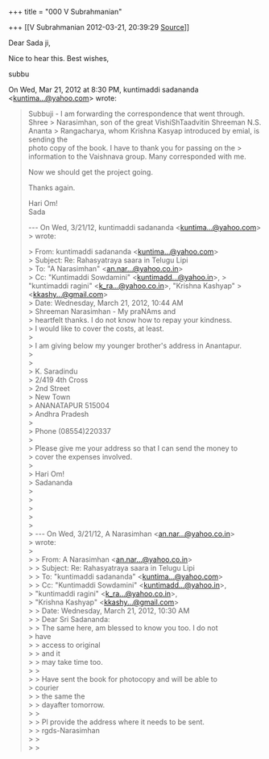 +++
title = "000 V Subrahmanian"

+++
[[V Subrahmanian	2012-03-21, 20:39:29 [Source](https://groups.google.com/g/bvparishat/c/ULW4y-1FCfs)]]



Dear Sada ji,  
  
Nice to hear this. Best wishes,  
  
subbu  
  

On Wed, Mar 21, 2012 at 8:30 PM, kuntimaddi sadananda \<[kuntima...@yahoo.com]()\> wrote:  

> Subbuji - I am forwarding the correspondence that went through. Shree > Narasimhan, son of the great VishiShTaadvitin Shreeman N.S. Ananta > Rangacharya, whom Krishna Kasyap introduced by emial, is sending the  
> photo copy of the book. I have to thank you for passing on the > information to the Vaishnava group. Many corresponded with me.  
>   
> Now we should get the project going.  
>   
> Thanks again.  
>   
> Hari Om!  
> Sada  
>   
>   
> --- On Wed, 3/21/12, kuntimaddi sadananda \<[kuntima...@yahoo.com]()\> > wrote:  
>   
> \> From: kuntimaddi sadananda \<[kuntima...@yahoo.com]()\>  
> \> Subject: Re: Rahasyatraya saara in Telugu Lipi  
> \> To: "A Narasimhan" \<[an.nar...@yahoo.co.in]()\>  
> \> Cc: "Kuntimaddi Sowdamini" \<[kuntimadd...@yahoo.in]()\>, > "kuntimaddi ragini" \<[k_ra...@yahoo.co.in]()\>, "Krishna Kashyap" > \<[kkashy...@gmail.com]()\>  
> \> Date: Wednesday, March 21, 2012, 10:44 AM  
> \> Shreeman Narasimhan - My praNAms and  
> \> heartfelt thanks. I do not know how to repay your kindness.  
> \> I would like to cover the costs, at least.  
> \>  
> \> I am giving below my younger brother's address in Anantapur.  
> \>  
> \>  
> \> K. Saradindu  
> \> 2/419 4th Cross  
> \> 2nd Street  
> \> New Town  
> \> ANANATAPUR 515004  
> \> Andhra Pradesh  
> \>  
> \> Phone (08554)220337  
> \>  
> \> Please give me your address so that I can send the money to  
> \> cover the expenses involved.  
> \>  
> \> Hari Om!  
> \> Sadananda  
> \>  
> \>  
> \>  
> \>  
> \>  
> \> --- On Wed, 3/21/12, A Narasimhan \<[an.nar...@yahoo.co.in]()\>  
> \> wrote:  
> \>  
> \> \> From: A Narasimhan \<[an.nar...@yahoo.co.in]()\>  
> \> \> Subject: Re: Rahasyatraya saara in Telugu Lipi  
> \> \> To: "kuntimaddi sadananda" \<[kuntima...@yahoo.com]()\>  
> \> \> Cc: "Kuntimaddi Sowdamini" \<[kuntimadd...@yahoo.in]()\>,  
> \> "kuntimaddi ragini" \<[k_ra...@yahoo.co.in]()\>,  
> \> "Krishna Kashyap" \<[kkashy...@gmail.com]()\>  
> \> \> Date: Wednesday, March 21, 2012, 10:30 AM  
> \> \> Dear Sri Sadananda:  
> \> \> The same here, am blessed to know you too. I do not  
> \> have  
> \> \> access to original  
> \> \> and it  
> \> \> may take time too.  
> \> \>  
> \> \> Have sent the book for photocopy and will be able to  
> \> courier  
> \> \> the same the  
> \> \> dayafter tomorrow.  
> \> \>  
> \> \> Pl provide the address where it needs to be sent.  
> \> \> rgds-Narasimhan  
> \> \>  
> \> \>  

  

